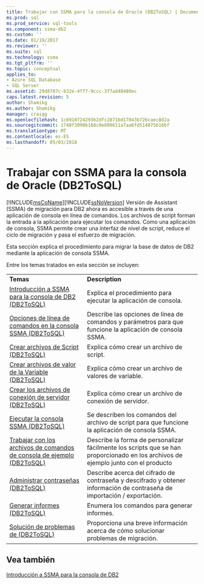 ```yaml
---
title: Trabajar con SSMA para la consola de Oracle (DB2ToSQL) | Documentos de Microsoft
ms.prod: sql
ms.prod_service: sql-tools
ms.component: ssma-db2
ms.custom: ''
ms.date: 01/19/2017
ms.reviewer: ''
ms.suite: sql
ms.technology: ssma
ms.tgt_pltfrm: ''
ms.topic: conceptual
applies_to:
- Azure SQL Database
- SQL Server
ms.assetid: 29d8787c-632e-4ff7-9ccc-3f7ad40480ec
caps.latest.revision: 5
author: Shamikg
ms.author: Shamikg
manager: craigg
ms.openlocfilehash: 1c6910724293b2dfc2871bd17043b726caec8d2a
ms.sourcegitcommit: 1740f3090b168c0e809611a7aa6fd514075616bf
ms.translationtype: MT
ms.contentlocale: es-ES
ms.lasthandoff: 05/03/2018
---
```

# <a name="working-with-ssma-for-oracle-console-db2tosql"></a>Trabajar con SSMA para la consola de Oracle (DB2ToSQL)
[!INCLUDE[msCoName](../../includes/msconame_md.md)][!INCLUDE[ssNoVersion](../../includes/ssnoversion_md.md)] Versión de Assistant (SSMA) de migración para DB2 ahora es accesible a través de una aplicación de consola en línea de comandos. Los archivos de script forman la entrada a la aplicación para ejecutar los comandos. Como una aplicación de consola, SSMA permite crear una interfaz de nivel de script, reduce el ciclo de migración y pasa el esfuerzo de migración.  
  
Esta sección explica el procedimiento para migrar la base de datos de DB2 mediante la aplicación de consola SSMA.  
  
Entre los temas tratados en esta sección se incluyen:  
  
|||  
|-|-|  
|**Temas**|**Description**|  
|[Introducción a SSMA para la consola de DB2 &#40;DB2ToSQL&#41;](../../ssma/db2/getting-started-with-ssma-for-db2-console-db2tosql.md)|Explica el procedimiento para ejecutar la aplicación de consola.|  
|[Opciones de línea de comandos en la consola SSMA &#40;DB2ToSQL&#41;](../../ssma/db2/command-line-options-in-ssma-console-db2tosql.md)|Describe las opciones de línea de comandos y parámetros para que funcione la aplicación de consola SSMA.|  
|[Crear archivos de Script &#40;DB2ToSQL&#41;](../../ssma/db2/creating-script-files-db2tosql.md)|Explica cómo crear un archivo de script.|  
|[Crear archivos de valor de la Variable &#40;DB2ToSQL&#41;](../../ssma/db2/creating-variable-value-files-db2tosql.md)|Explica cómo crear un archivo de valores de variable.|  
|[Crear los archivos de conexión de servidor &#40;DB2ToSQL&#41;](../../ssma/db2/creating-the-server-connection-files-db2tosql.md)|Explica cómo crear un archivo de conexión de servidor.|  
|[Ejecutar la consola SSMA &#40;DB2ToSQL&#41;](../../ssma/db2/executing-the-ssma-console-db2tosql.md)|Se describen los comandos del archivo de script para que funcione la aplicación de consola SSMA.|  
|[Trabajar con los archivos de comandos de consola de ejemplo &#40;DB2ToSQL&#41;](../../ssma/db2/working-with-the-sample-console-script-files-db2tosql.md)|Describe la forma de personalizar fácilmente los scripts que se han proporcionado en los archivos de ejemplo junto con el producto|  
|[Administrar contraseñas &#40;DB2ToSQL&#41;](../../ssma/db2/managing-passwords-db2tosql.md)|Describe acerca del cifrado de contraseña y descifrado y obtener información de contraseña de importación / exportación.|  
|[Generar informes &#40;DB2ToSQL&#41;](../../ssma/db2/generating-reports-db2tosql.md)|Enumera los comandos para generar informes.|  
|[Solución de problemas de &#40;DB2ToSQL&#41;](../../ssma/db2/troubleshooting-db2tosql.md)|Proporciona una breve información acerca de cómo solucionar problemas de migración.|  
  
## <a name="see-also"></a>Vea también  
[Introducción a SSMA para la consola de DB2](http://msdn.microsoft.com/en-us/f245c017-023e-4880-8721-8908d339525e)  
  
